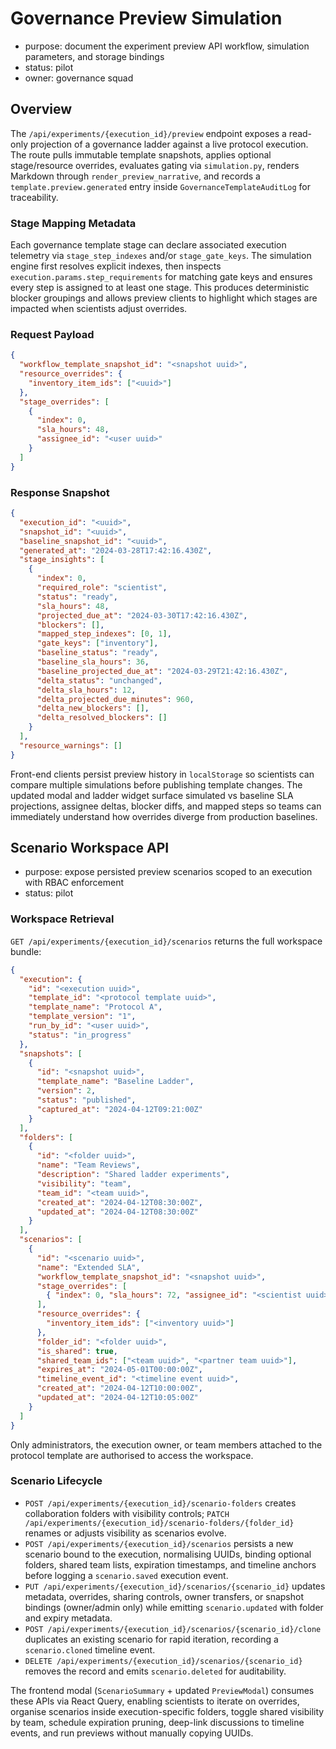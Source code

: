 # Governance Preview Simulation

- purpose: document the experiment preview API workflow, simulation parameters, and storage bindings
- status: pilot
- owner: governance squad

## Overview

The `/api/experiments/{execution_id}/preview` endpoint exposes a read-only projection of a governance ladder against a live protocol execution. The route pulls immutable template snapshots, applies optional stage/resource overrides, evaluates gating via `simulation.py`, renders Markdown through `render_preview_narrative`, and records a `template.preview.generated` entry inside `GovernanceTemplateAuditLog` for traceability.

### Stage Mapping Metadata

Each governance template stage can declare associated execution telemetry via `stage_step_indexes` and/or `stage_gate_keys`. The
simulation engine first resolves explicit indexes, then inspects `execution.params.step_requirements` for matching gate keys and
ensures every step is assigned to at least one stage. This produces deterministic blocker groupings and allows preview clients to
highlight which stages are impacted when scientists adjust overrides.

### Request Payload

```json
{
  "workflow_template_snapshot_id": "<snapshot uuid>",
  "resource_overrides": {
    "inventory_item_ids": ["<uuid>"]
  },
  "stage_overrides": [
    {
      "index": 0,
      "sla_hours": 48,
      "assignee_id": "<user uuid>"
    }
  ]
}
```

### Response Snapshot

```json
{
  "execution_id": "<uuid>",
  "snapshot_id": "<uuid>",
  "baseline_snapshot_id": "<uuid>",
  "generated_at": "2024-03-28T17:42:16.430Z",
  "stage_insights": [
    {
      "index": 0,
      "required_role": "scientist",
      "status": "ready",
      "sla_hours": 48,
      "projected_due_at": "2024-03-30T17:42:16.430Z",
      "blockers": [],
      "mapped_step_indexes": [0, 1],
      "gate_keys": ["inventory"],
      "baseline_status": "ready",
      "baseline_sla_hours": 36,
      "baseline_projected_due_at": "2024-03-29T21:42:16.430Z",
      "delta_status": "unchanged",
      "delta_sla_hours": 12,
      "delta_projected_due_minutes": 960,
      "delta_new_blockers": [],
      "delta_resolved_blockers": []
    }
  ],
  "resource_warnings": []
}
```

Front-end clients persist preview history in `localStorage` so scientists can compare multiple simulations before publishing template changes. The updated modal and ladder widget surface simulated vs baseline SLA projections, assignee deltas, blocker diffs, and mapped steps so teams can immediately understand how overrides diverge from production baselines.

## Scenario Workspace API

- purpose: expose persisted preview scenarios scoped to an execution with RBAC enforcement
- status: pilot

### Workspace Retrieval

`GET /api/experiments/{execution_id}/scenarios` returns the full workspace bundle:

```json
{
  "execution": {
    "id": "<execution uuid>",
    "template_id": "<protocol template uuid>",
    "template_name": "Protocol A",
    "template_version": "1",
    "run_by_id": "<user uuid>",
    "status": "in_progress"
  },
  "snapshots": [
    {
      "id": "<snapshot uuid>",
      "template_name": "Baseline Ladder",
      "version": 2,
      "status": "published",
      "captured_at": "2024-04-12T09:21:00Z"
    }
  ],
  "folders": [
    {
      "id": "<folder uuid>",
      "name": "Team Reviews",
      "description": "Shared ladder experiments",
      "visibility": "team",
      "team_id": "<team uuid>",
      "created_at": "2024-04-12T08:30:00Z",
      "updated_at": "2024-04-12T08:30:00Z"
    }
  ],
  "scenarios": [
    {
      "id": "<scenario uuid>",
      "name": "Extended SLA",
      "workflow_template_snapshot_id": "<snapshot uuid>",
      "stage_overrides": [
        { "index": 0, "sla_hours": 72, "assignee_id": "<scientist uuid>" }
      ],
      "resource_overrides": {
        "inventory_item_ids": ["<inventory uuid>"]
      },
      "folder_id": "<folder uuid>",
      "is_shared": true,
      "shared_team_ids": ["<team uuid>", "<partner team uuid>"],
      "expires_at": "2024-05-01T00:00:00Z",
      "timeline_event_id": "<timeline event uuid>",
      "created_at": "2024-04-12T10:00:00Z",
      "updated_at": "2024-04-12T10:05:00Z"
    }
  ]
}
```

Only administrators, the execution owner, or team members attached to the protocol template are authorised to access the workspace.

### Scenario Lifecycle

- `POST /api/experiments/{execution_id}/scenario-folders` creates collaboration folders with visibility controls; `PATCH /api/experiments/{execution_id}/scenario-folders/{folder_id}` renames or adjusts visibility as scenarios evolve.
- `POST /api/experiments/{execution_id}/scenarios` persists a new scenario bound to the execution, normalising UUIDs, binding optional folders, shared team lists, expiration timestamps, and timeline anchors before logging a `scenario.saved` execution event.
- `PUT /api/experiments/{execution_id}/scenarios/{scenario_id}` updates metadata, overrides, sharing controls, owner transfers, or snapshot bindings (owner/admin only) while emitting `scenario.updated` with folder and expiry metadata.
- `POST /api/experiments/{execution_id}/scenarios/{scenario_id}/clone` duplicates an existing scenario for rapid iteration, recording a `scenario.cloned` timeline event.
- `DELETE /api/experiments/{execution_id}/scenarios/{scenario_id}` removes the record and emits `scenario.deleted` for auditability.

The frontend modal (`ScenarioSummary` + updated `PreviewModal`) consumes these APIs via React Query, enabling scientists to iterate on overrides, organise scenarios inside execution-specific folders, toggle shared visibility by team, schedule expiration pruning, deep-link discussions to timeline events, and run previews without manually copying UUIDs.

